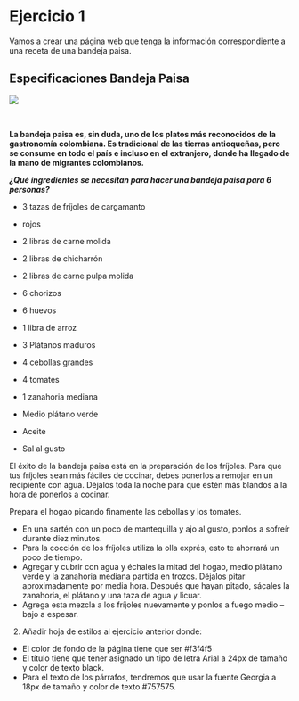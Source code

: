 # Ejercicio 1
Vamos a crear una página web que tenga la información correspondiente a una receta de una bandeja paisa.
 
## Especificaciones Bandeja Paisa
![](https://res.cloudinary.com/db9wh5uvt/image/upload/c_scale,w_265/v1625655763/1570939e9f814bec82c668279513c94f_BANDEJA-PAISA_708_600_grvumx.jpg)

<br/>

**La bandeja paisa es, sin duda, uno de los platos más reconocidos de la gastronomía colombiana. Es tradicional de las tierras antioqueñas, pero se consume en todo el país e incluso en el extranjero, donde ha llegado de la mano de migrantes colombianos.**

***¿Qué ingredientes se necesitan para hacer una bandeja paisa para 6 personas?***
- 3 tazas de fríjoles de cargamanto
- rojos
- 2 libras de carne molida
- 2 libras de chicharrón
- 2 libras de carne pulpa molida
- 6 chorizos
- 6 huevos

- 1 libra de arroz
- 3 Plátanos maduros
- 4 cebollas grandes
- 4 tomates
- 1 zanahoria mediana
- Medio plátano verde
- Aceite

- Sal al gusto

El éxito de la bandeja paisa está en la preparación de los fríjoles. Para que tus fríjoles sean más fáciles de cocinar, debes ponerlos a remojar en un recipiente con agua. Déjalos toda la noche para que estén más blandos a la hora de ponerlos a cocinar.

Prepara el hogao picando finamente las cebollas y los tomates. 
- En una sartén con un poco de mantequilla y ajo al gusto, ponlos a sofreír durante diez minutos.
- Para la cocción de los fríjoles utiliza la olla exprés, esto te ahorrará un poco de tiempo.
- Agregar y cubrir con agua y échales la mitad del hogao, medio plátano verde y la zanahoria mediana partida en trozos. Déjalos pitar aproximadamente por media hora. Después que hayan pitado, sácales la zanahoria, el plátano y una taza de agua y licuar. 
- Agrega esta mezcla a los fríjoles nuevamente y ponlos a fuego medio –bajo a espesar.

2. Añadir hoja de estilos al ejercicio anterior donde:
- El color de fondo de la página tiene que ser #f3f4f5
- El título tiene que tener asignado un tipo de letra Arial a 24px de tamaño y color de texto black.
- Para el texto de los párrafos, tendremos que usar la fuente Georgia a 18px de tamaño y color de texto #757575.

